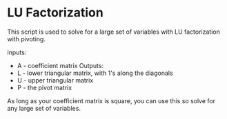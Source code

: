 # LU Factorization
This script is used to solve for a large set of variables with LU factorization with pivoting.

inputs:
- A - coefficient matrix
Outputs:
- L - lower triangular matrix, with 1's along the diagonals
- U - upper triangular matrix
- P - the pivot matrix

As long as your coefficient matrix is square, you can use this so solve for any large set of variables.
